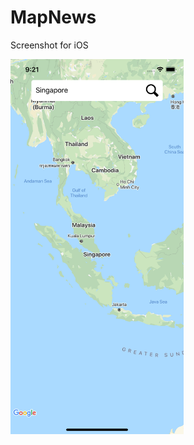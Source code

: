 # MapNews

Screenshot for iOS

<a href="url"><img src="https://github.com/MapNews/MapNews/blob/master/ios/Screenshots/landingpage.png" align="center" height="600"></a>
